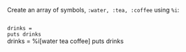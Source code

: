 Create an array of symbols, `:water, :tea, :coffee`
using `%i`:

<codeblock language="ruby" type="exercise" testMode="fixedInput">
<code>
drinks =
puts drinks
</code>

<solution>
drinks = %i[water tea coffee]
puts drinks
</solution>
</codeblock>